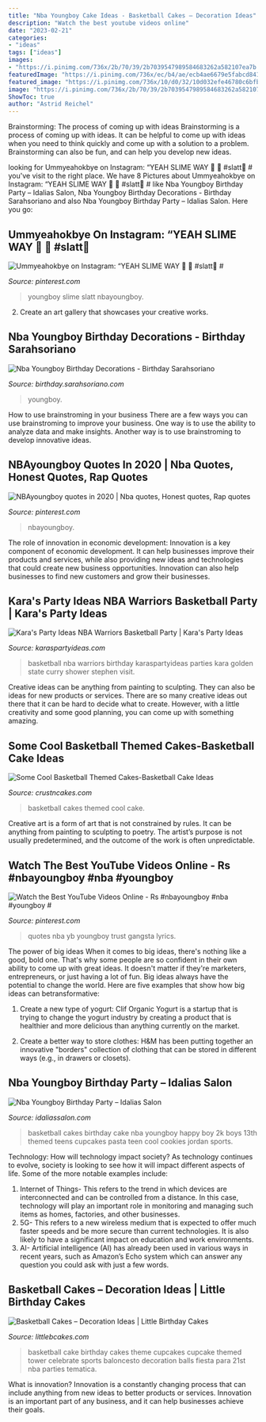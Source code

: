 ```yaml
---
title: "Nba Youngboy Cake Ideas - Basketball Cakes – Decoration Ideas"
description: "Watch the best youtube videos online"
date: "2023-02-21"
categories:
- "ideas"
tags: ["ideas"]
images:
- "https://i.pinimg.com/736x/2b/70/39/2b7039547989584683262a582107ea7b.jpg"
featuredImage: "https://i.pinimg.com/736x/ec/b4/ae/ecb4ae6679e5fabcd841809700f4b6fb.jpg"
featured_image: "https://i.pinimg.com/736x/10/d0/32/10d032efe46780c6bfb175f1e01665d7.jpg"
image: "https://i.pinimg.com/736x/2b/70/39/2b7039547989584683262a582107ea7b.jpg"
ShowToc: true
author: "Astrid Reichel"
---
```



Brainstorming: The process of coming up with ideas
Brainstorming is a process of coming up with ideas. It can be helpful to come up with ideas when you need to think quickly and come up with a solution to a problem. Brainstorming can also be fun, and can help you develop new ideas.

	

		
looking for Ummyeahokbye on Instagram: “YEAH SLIME WAY 🐍 🤢 #slatt🐍 # you've visit to the right place. We have 8 Pictures about Ummyeahokbye on Instagram: “YEAH SLIME WAY 🐍 🤢 #slatt🐍 # like Nba Youngboy Birthday Party – Idalias Salon, Nba Youngboy Birthday Decorations - Birthday Sarahsoriano and also Nba Youngboy Birthday Party – Idalias Salon. Here you go:
		
    
## Ummyeahokbye On Instagram: “YEAH SLIME WAY 🐍 🤢 #slatt🐍 #

<img loading=lazy src="https://i.pinimg.com/736x/10/d0/32/10d032efe46780c6bfb175f1e01665d7.jpg" onerror="this.onerror=null;this.src='https://tse3.mm.bing.net/th?id=OIP.6RRDEhajXo36G7YCF3svQwHaHY&amp;pid=15.1';" alt="Ummyeahokbye on Instagram: “YEAH SLIME WAY 🐍 🤢 #slatt🐍 #">

_Source: pinterest.com_

>youngboy slime slatt nbayoungboy. 

	

2. Create an art gallery that showcases your creative works.

    
## Nba Youngboy Birthday Decorations - Birthday Sarahsoriano

<img loading=lazy src="https://i.pinimg.com/originals/95/5c/71/955c7117e63a5da85cfe3b7be54c443f.jpg" onerror="this.onerror=null;this.src='https://tse1.mm.bing.net/th?id=OIP.zxEnSi_rmUkIR_ywO-i5pwHaEK&amp;pid=15.1';" alt="Nba Youngboy Birthday Decorations - Birthday Sarahsoriano">

_Source: birthday.sarahsoriano.com_

>youngboy. 

	

How to use brainstroming in your business
There are a few ways you can use brainstroming to improve your business. One way is to use the ability to analyze data and make insights. Another way is to use brainstroming to develop innovative ideas.

    
## NBAyoungboy Quotes In 2020 | Nba Quotes, Honest Quotes, Rap Quotes

<img loading=lazy src="https://i.pinimg.com/736x/ec/b4/ae/ecb4ae6679e5fabcd841809700f4b6fb.jpg" onerror="this.onerror=null;this.src='https://tse1.mm.bing.net/th?id=OIP.VWyCoflR1zKy09kDVO7eugHaHa&amp;pid=15.1';" alt="NBAyoungboy quotes in 2020 | Nba quotes, Honest quotes, Rap quotes">

_Source: pinterest.com_

>nbayoungboy. 

	

The role of innovation in economic development:
Innovation is a key component of economic development. It can help businesses improve their products and services, while also providing new ideas and technologies that could create new business opportunities. Innovation can also help businesses to find new customers and grow their businesses.

    
## Kara&#039;s Party Ideas NBA Warriors Basketball Party | Kara&#039;s Party Ideas

<img loading=lazy src="https://karaspartyideas.com/wp-content/uploads/2018/02/NBA-Warriors-Basketball-Party-via-Karas-Party-Ideas-KarasPartyIdeas.com_.png" onerror="this.onerror=null;this.src='https://tse2.mm.bing.net/th?id=OIP.bN7cuca7pdMa1KKc-HGtJgHaLH&amp;pid=15.1';" alt="Kara&#039;s Party Ideas NBA Warriors Basketball Party | Kara&#039;s Party Ideas">

_Source: karaspartyideas.com_

>basketball nba warriors birthday karaspartyideas parties kara golden state curry shower stephen visit. 

	

Creative ideas can be anything from painting to sculpting. They can also be ideas for new products or services. There are so many creative ideas out there that it can be hard to decide what to create. However, with a little creativity and some good planning, you can come up with something amazing.

    
## Some Cool Basketball Themed Cakes-Basketball Cake Ideas

<img loading=lazy src="http://www.crustncakes.com/blog/wp-content/uploads/2017/06/749ba12ab055968f6b018ffbe947413f-683x1024.jpg" onerror="this.onerror=null;this.src='https://tse3.mm.bing.net/th?id=OIP.E0XKL0jmQpFV5I3RoOjbBgHaLG&amp;pid=15.1';" alt="Some Cool Basketball Themed Cakes-Basketball Cake Ideas">

_Source: crustncakes.com_

>basketball cakes themed cool cake. 

	

Creative art is a form of art that is not constrained by rules. It can be anything from painting to sculpting to poetry. The artist’s purpose is not usually predetermined, and the outcome of the work is often unpredictable.

    
## Watch The Best YouTube Videos Online - Rs #nbayoungboy #nba #youngboy #

<img loading=lazy src="https://i.pinimg.com/736x/2b/70/39/2b7039547989584683262a582107ea7b.jpg" onerror="this.onerror=null;this.src='https://tse2.mm.bing.net/th?id=OIP.3D_W2A-NrOnPgvSEbpXhrgHaHa&amp;pid=15.1';" alt="Watch the Best YouTube Videos Online - Rs #nbayoungboy #nba #youngboy #">

_Source: pinterest.com_

>quotes nba yb youngboy trust gangsta lyrics. 

	

The power of big ideas
When it comes to big ideas, there's nothing like a good, bold one. That's why some people are so confident in their own ability to come up with great ideas. It doesn't matter if they're marketers, entrepreneurs, or just having a lot of fun. Big ideas always have the potential to change the world. Here are five examples that show how big ideas can betransformative:
1. Create a new type of yogurt: Clif Organic Yogurt is a startup that is trying to change the yogurt industry by creating a product that is healthier and more delicious than anything currently on the market.

2. Create a better way to store clothes: H&M has been putting together an innovative "borders" collection of clothing that can be stored in different ways (e.g., in drawers or closets).

    
## Nba Youngboy Birthday Party – Idalias Salon

<img loading=lazy src="https://i.pinimg.com/originals/0f/b9/40/0fb940e6230c27a6afa5fec86bc316fa.jpg" onerror="this.onerror=null;this.src='https://tse1.mm.bing.net/th?id=OIP.pAMV8TdbP0xNWhjeTkPBcQHaNb&amp;pid=15.1';" alt="Nba Youngboy Birthday Party – Idalias Salon">

_Source: idaliassalon.com_

>basketball cakes birthday cake nba youngboy happy boy 2k boys 13th themed teens cupcakes pasta teen cool cookies jordan sports. 

	

Technology: How will technology impact society?
As technology continues to evolve, society is looking to see how it will impact different aspects of life. Some of the more notable examples include:
1. Internet of Things- This refers to the trend in which devices are interconnected and can be controlled from a distance. In this case, technology will play an important role in monitoring and managing such items as homes, factories, and other businesses. 
2. 5G- This refers to a new wireless medium that is expected to offer much faster speeds and be more secure than current technologies. It is also likely to have a significant impact on education and work environments. 
3. AI- Artificial intelligence (AI) has already been used in various ways in recent years, such as Amazon’s Echo system which can answer any question you could ask with just a few words.

    
## Basketball Cakes – Decoration Ideas | Little Birthday Cakes

<img loading=lazy src="http://www.littlebcakes.com/wp-content/uploads/2014/01/Basketball-Cake-Balls-682x1024.jpg" onerror="this.onerror=null;this.src='https://tse1.mm.bing.net/th?id=OIP.6t2AUa0_UYP5hV_dtgtI7AHaLH&amp;pid=15.1';" alt="Basketball Cakes – Decoration Ideas | Little Birthday Cakes">

_Source: littlebcakes.com_

>basketball cake birthday cakes theme cupcakes cupcake themed tower celebrate sports baloncesto decoration balls fiesta para 21st nba parties tematica. 

	

What is innovation?
Innovation is a constantly changing process that can include anything from new ideas to better products or services. Innovation is an important part of any business, and it can help businesses achieve their goals.

